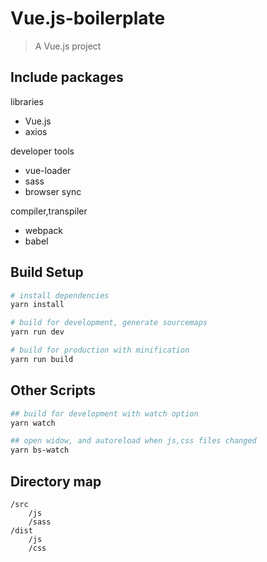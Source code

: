 # Vue.js-boilerplate

> A Vue.js project

## Include packages
libraries
- Vue.js
- axios

developer tools
- vue-loader
- sass
- browser sync

compiler,transpiler
- webpack
- babel

## Build Setup

``` bash
# install dependencies
yarn install

# build for development, generate sourcemaps
yarn run dev

# build for production with minification
yarn run build
```

## Other Scripts
```bash
## build for development with watch option
yarn watch

## open widow, and autoreload when js,css files changed
yarn bs-watch
```

## Directory map
```
/src
    /js
    /sass
/dist
    /js
    /css
```